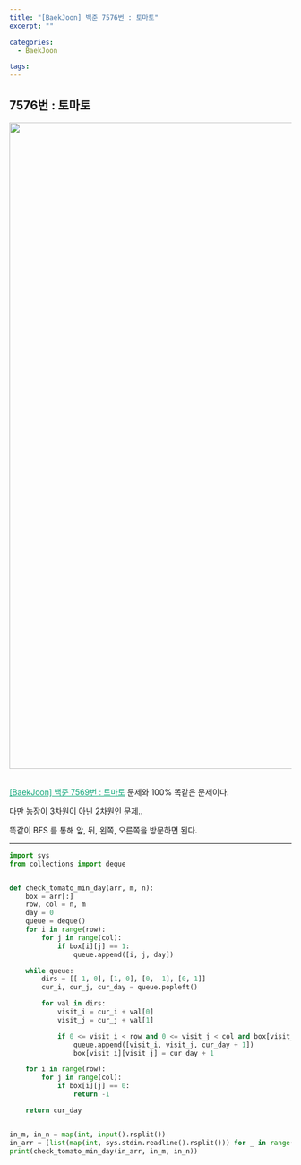 ```yaml
---
title: "[BaekJoon] 백준 7576번 : 토마토"
excerpt: ""

categories:
  - BaekJoon

tags:
---
```


## 7576번 : 토마토

<center><img width="1154" alt="Tomato2" src="https://user-images.githubusercontent.com/54533309/93891309-41a2e300-fd26-11ea-9dbc-475024312a38.png">
</center>

<br><a href="https://nam-ki-bok.github.io/baekjoon/Baek_Tomato/" style="color:#0FA678">[BaekJoon] 백준 7569번 : 토마토</a> 문제와 100% 똑같은 문제이다.

다만 농장이 3차원이 아닌 2차원인 문제..

똑같이 BFS 를 통해 앞, 뒤, 왼쪽, 오른쪽을 방문하면 된다.

---

```python
import sys
from collections import deque


def check_tomato_min_day(arr, m, n):
	box = arr[:]
	row, col = n, m
	day = 0
	queue = deque()
	for i in range(row):
		for j in range(col):
			if box[i][j] == 1:
				queue.append([i, j, day])

	while queue:
		dirs = [[-1, 0], [1, 0], [0, -1], [0, 1]]
		cur_i, cur_j, cur_day = queue.popleft()

		for val in dirs:
			visit_i = cur_i + val[0]
			visit_j = cur_j + val[1]

			if 0 <= visit_i < row and 0 <= visit_j < col and box[visit_i][visit_j] == 0:
				queue.append([visit_i, visit_j, cur_day + 1])
				box[visit_i][visit_j] = cur_day + 1

	for i in range(row):
		for j in range(col):
			if box[i][j] == 0:
				return -1

	return cur_day


in_m, in_n = map(int, input().rsplit())
in_arr = [list(map(int, sys.stdin.readline().rsplit())) for _ in range(in_n)]
print(check_tomato_min_day(in_arr, in_m, in_n))
```

<br>